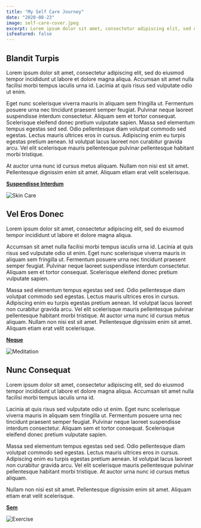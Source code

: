 ```yaml
---
title: "My Self Care Journey"
date: "2020-08-23"
image: self-care-cover.jpeg
excerpt: Lorem ipsum dolor sit amet, consectetur adipiscing elit, sed do eiusmod tempor incididunt ut labore et dolore magna aliqua.
isFeatured: false
---
```


## Blandit Turpis

Lorem ipsum dolor sit amet, consectetur adipiscing elit, sed do eiusmod tempor incididunt ut labore et dolore magna aliqua. Accumsan sit amet nulla facilisi morbi tempus iaculis urna id. Lacinia at quis risus sed vulputate odio ut enim.

Eget nunc scelerisque viverra mauris in aliquam sem fringilla ut. Fermentum posuere urna nec tincidunt praesent semper feugiat. Pulvinar neque laoreet suspendisse interdum consectetur. Aliquam sem et tortor consequat. Scelerisque eleifend donec pretium vulputate sapien. Massa sed elementum tempus egestas sed sed. Odio pellentesque diam volutpat commodo sed egestas. Lectus mauris ultrices eros in cursus. Adipiscing enim eu turpis egestas pretium aenean. Id volutpat lacus laoreet non curabitur gravida arcu. Vel elit scelerisque mauris pellentesque pulvinar pellentesque habitant morbi tristique.

At auctor urna nunc id cursus metus aliquam. Nullam non nisi est sit amet. Pellentesque dignissim enim sit amet. Aliquam etiam erat velit scelerisque.

[**Suspendisse Interdum**](https://www.allure.com/story/what-is-skin-cycling-tiktok-trend)

![Skin Care](skin-care.jpeg)

## Vel Eros Donec

Lorem ipsum dolor sit amet, consectetur adipiscing elit, sed do eiusmod tempor incididunt ut labore et dolore magna aliqua.

Accumsan sit amet nulla facilisi morbi tempus iaculis urna id. Lacinia at quis risus sed vulputate odio ut enim. Eget nunc scelerisque viverra mauris in aliquam sem fringilla ut. Fermentum posuere urna nec tincidunt praesent semper feugiat. Pulvinar neque laoreet suspendisse interdum consectetur. Aliquam sem et tortor consequat. Scelerisque eleifend donec pretium vulputate sapien.

Massa sed elementum tempus egestas sed sed. Odio pellentesque diam volutpat commodo sed egestas. Lectus mauris ultrices eros in cursus. Adipiscing enim eu turpis egestas pretium aenean. Id volutpat lacus laoreet non curabitur gravida arcu. Vel elit scelerisque mauris pellentesque pulvinar pellentesque habitant morbi tristique. At auctor urna nunc id cursus metus aliquam. Nullam non nisi est sit amet. Pellentesque dignissim enim sit amet. Aliquam etiam erat velit scelerisque.

[**Neque**](https://www.mindful.org/how-to-meditate/)

![Meditation](meditation.jpeg)

## Nunc Consequat

Lorem ipsum dolor sit amet, consectetur adipiscing elit, sed do eiusmod tempor incididunt ut labore et dolore magna aliqua. Accumsan sit amet nulla facilisi morbi tempus iaculis urna id.

Lacinia at quis risus sed vulputate odio ut enim. Eget nunc scelerisque viverra mauris in aliquam sem fringilla ut. Fermentum posuere urna nec tincidunt praesent semper feugiat. Pulvinar neque laoreet suspendisse interdum consectetur. Aliquam sem et tortor consequat. Scelerisque eleifend donec pretium vulputate sapien.

Massa sed elementum tempus egestas sed sed. Odio pellentesque diam volutpat commodo sed egestas. Lectus mauris ultrices eros in cursus. Adipiscing enim eu turpis egestas pretium aenean. Id volutpat lacus laoreet non curabitur gravida arcu. Vel elit scelerisque mauris pellentesque pulvinar pellentesque habitant morbi tristique. At auctor urna nunc id cursus metus aliquam.

Nullam non nisi est sit amet. Pellentesque dignissim enim sit amet. Aliquam etiam erat velit scelerisque.

[**Sem**](https://www.mayoclinic.org/healthy-lifestyle/fitness/in-depth/exercise/art-20048389)

![Exercise](exercise.jpeg)
